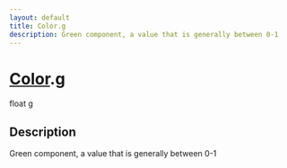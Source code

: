 ```yaml
---
layout: default
title: Color.g
description: Green component, a value that is generally between 0-1
---
```

# [Color]({{site.url}}/Pages/StereoKit/Color.html).g

<div class='signature' markdown='1'>
float g
</div>

## Description
Green component, a value that is generally between 0-1

